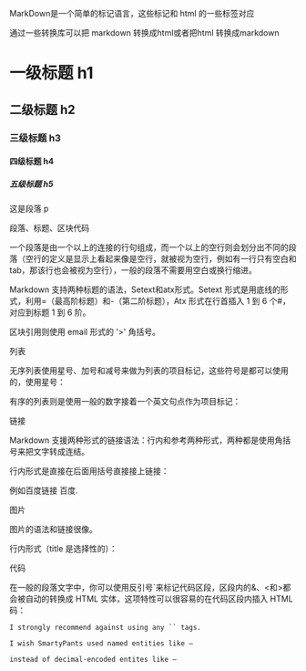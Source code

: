 
MarkDown是一个简单的标记语言，这些标记和 html 的一些标签对应

通过一些转换库可以把 markdown 转换成html或者把html 转换成markdown

# 一级标题 h1

## 二级标题 h2

### 三级标题 h3

#### 四级标题 h4

##### 五级标题 h5

这是段落 p

段落、标题、区块代码

一个段落是由一个以上的连接的行句组成，而一个以上的空行则会划分出不同的段落（空行的定义是显示上看起来像是空行，就被视为空行，例如有一行只有空白和 tab，那该行也会被视为空行），一般的段落不需要用空白或换行缩进。

Markdown 支持两种标题的语法，Setext和atx形式。Setext 形式是用底线的形式，利用=（最高阶标题）和-（第二阶标题），Atx 形式在行首插入 1 到 6 个#，对应到标题 1 到 6 阶。

区块引用则使用 email 形式的 '>' 角括号。

列表

无序列表使用星号、加号和减号来做为列表的项目标记，这些符号是都可以使用的，使用星号：

有序的列表则是使用一般的数字接着一个英文句点作为项目标记：

链接

Markdown 支援两种形式的链接语法：行内和参考两种形式，两种都是使用角括号来把文字转成连结。

行内形式是直接在后面用括号直接接上链接：

例如百度链接 百度.

图片

图片的语法和链接很像。

行内形式（title 是选择性的）：

代码

在一般的段落文字中，你可以使用反引号`来标记代码区段，区段内的&、<和>都会被自动的转换成 HTML 实体，这项特性可以很容易的在代码区段内插入 HTML 码：

`I strongly recommend against using any `` tags.`

`I wish SmartyPants used named entities like —`

`instead of decimal-encoded entites like —`
